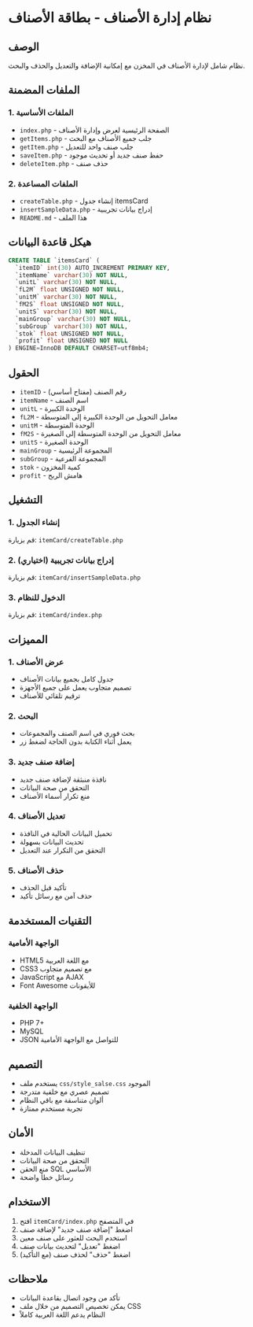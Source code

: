# نظام إدارة الأصناف - بطاقة الأصناف

## الوصف
نظام شامل لإدارة الأصناف في المخزن مع إمكانية الإضافة والتعديل والحذف والبحث.

## الملفات المضمنة

### 1. الملفات الأساسية
- `index.php` - الصفحة الرئيسية لعرض وإدارة الأصناف
- `getItems.php` - جلب جميع الأصناف مع البحث
- `getItem.php` - جلب صنف واحد للتعديل
- `saveItem.php` - حفظ صنف جديد أو تحديث موجود
- `deleteItem.php` - حذف صنف

### 2. الملفات المساعدة
- `createTable.php` - إنشاء جدول itemsCard
- `insertSampleData.php` - إدراج بيانات تجريبية
- `README.md` - هذا الملف

## هيكل قاعدة البيانات

```sql
CREATE TABLE `itemsCard` (
  `itemID` int(30) AUTO_INCREMENT PRIMARY KEY,
  `itemName` varchar(30) NOT NULL,
  `unitL` varchar(30) NOT NULL,
  `fL2M` float UNSIGNED NOT NULL,
  `unitM` varchar(30) NOT NULL,
  `fM2S` float UNSIGNED NOT NULL,
  `unitS` varchar(30) NOT NULL,
  `mainGroup` varchar(30) NOT NULL,
  `subGroup` varchar(30) NOT NULL,
  `stok` float UNSIGNED NOT NULL,
  `profit` float UNSIGNED NOT NULL
) ENGINE=InnoDB DEFAULT CHARSET=utf8mb4;
```

## الحقول
- `itemID` - رقم الصنف (مفتاح أساسي)
- `itemName` - اسم الصنف
- `unitL` - الوحدة الكبيرة
- `fL2M` - معامل التحويل من الوحدة الكبيرة إلى المتوسطة
- `unitM` - الوحدة المتوسطة
- `fM2S` - معامل التحويل من الوحدة المتوسطة إلى الصغيرة
- `unitS` - الوحدة الصغيرة
- `mainGroup` - المجموعة الرئيسية
- `subGroup` - المجموعة الفرعية
- `stok` - كمية المخزون
- `profit` - هامش الربح

## التشغيل

### 1. إنشاء الجدول
قم بزيارة: `itemCard/createTable.php`

### 2. إدراج بيانات تجريبية (اختياري)
قم بزيارة: `itemCard/insertSampleData.php`

### 3. الدخول للنظام
قم بزيارة: `itemCard/index.php`

## المميزات

### 1. عرض الأصناف
- جدول كامل بجميع بيانات الأصناف
- تصميم متجاوب يعمل على جميع الأجهزة
- ترقيم تلقائي للأصناف

### 2. البحث
- بحث فوري في اسم الصنف والمجموعات
- يعمل أثناء الكتابة بدون الحاجة لضغط زر

### 3. إضافة صنف جديد
- نافذة منبثقة لإضافة صنف جديد
- التحقق من صحة البيانات
- منع تكرار أسماء الأصناف

### 4. تعديل الأصناف
- تحميل البيانات الحالية في النافذة
- تحديث البيانات بسهولة
- التحقق من التكرار عند التعديل

### 5. حذف الأصناف
- تأكيد قبل الحذف
- حذف آمن مع رسائل تأكيد

## التقنيات المستخدمة

### الواجهة الأمامية
- HTML5 مع اللغة العربية
- CSS3 مع تصميم متجاوب
- JavaScript مع AJAX
- Font Awesome للأيقونات

### الواجهة الخلفية
- PHP 7+
- MySQL
- JSON للتواصل مع الواجهة الأمامية

## التصميم
- يستخدم ملف `css/style_salse.css` الموجود
- تصميم عصري مع خلفية متدرجة
- ألوان متناسقة مع باقي النظام
- تجربة مستخدم ممتازة

## الأمان
- تنظيف البيانات المدخلة
- التحقق من صحة البيانات
- منع الحقن SQL الأساسي
- رسائل خطأ واضحة

## الاستخدام
1. افتح `itemCard/index.php` في المتصفح
2. اضغط "إضافة صنف جديد" لإضافة صنف
3. استخدم البحث للعثور على صنف معين
4. اضغط "تعديل" لتحديث بيانات صنف
5. اضغط "حذف" لحذف صنف (مع التأكيد)

## ملاحظات
- تأكد من وجود اتصال بقاعدة البيانات
- يمكن تخصيص التصميم من خلال ملف CSS
- النظام يدعم اللغة العربية كاملاً